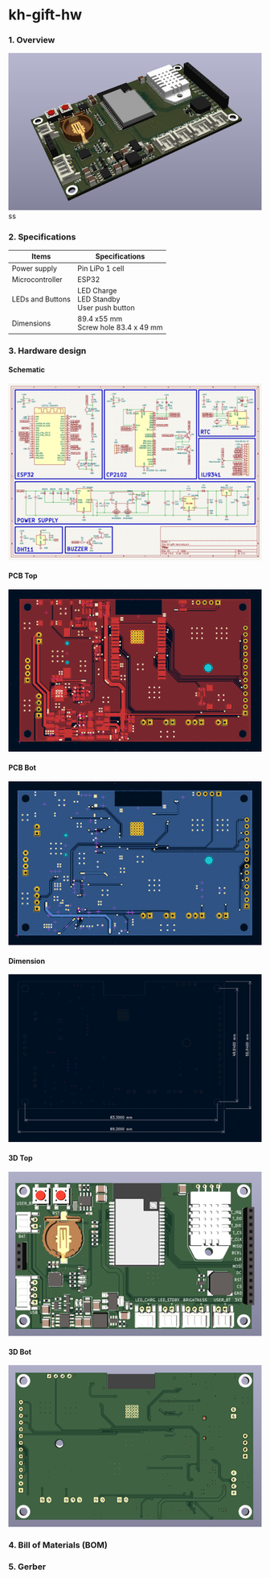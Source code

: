 # kh-gift-hw

### 1. Overview

![board_demo](assets/demo/board_demo.PNG)ss

### 2. Specifications

| Items            | Specifications                                    |
| ---------------- | ------------------------------------------------- |
| Power supply     | Pin LiPo 1 cell                                   |
| Microcontroller  | ESP32                                             |
| LEDs and Buttons | LED Charge<br />LED Standby<br />User push button |
| Dimensions       | 89.4 x55 mm<br />Screw hole 83.4 x 49 mm          |

### 3. Hardware design

#### Schematic

[![schematic](assets/demo/schematic.PNG)](assets/demo/kh-gift-hw.pdf)

#### PCB Top

![pcb_top](assets/demo/pcb_top.PNG)

#### PCB Bot

![pcb_bot](assets/demo/pcb_bot.PNG)

#### Dimension

![dimension](assets/demo/dimension.PNG)

#### 3D Top

![3d_top](assets/demo/3d_top.PNG)

#### 3D Bot

![3d_bot](assets/demo/3d_bot.PNG)

### 4. Bill of Materials (BOM)

### 5. Gerber
